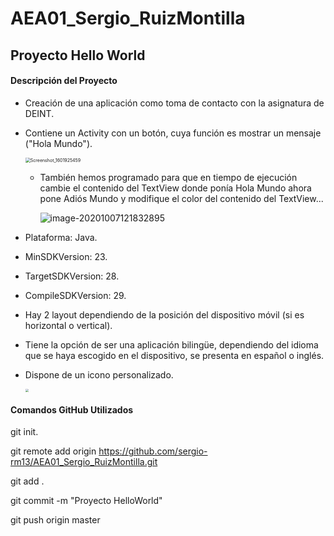 # AEA01_Sergio_RuizMontilla

## Proyecto Hello World

#### Descripción del Proyecto

- Creación de una aplicación como toma de contacto con la asignatura de DEINT.

- Contiene un Activity con un botón, cuya función es mostrar un mensaje ("Hola Mundo").

  <img src="/home/usuario/Escritorio/Screenshot_1601925459.png" alt="Screenshot_1601925459" style="zoom: 50%;" />

  - También hemos programado para que en tiempo de ejecución cambie el contenido del TextView donde ponía Hola Mundo ahora pone Adiós Mundo y modifique el color del contenido del TextView...

    ![image-20201007121832895](/home/usuario/.config/Typora/typora-user-images/image-20201007121832895.png)

- Plataforma: Java.

- MinSDKVersion: 23.

- TargetSDKVersion: 28.

- CompileSDKVersion: 29.

- Hay 2 layout dependiendo de la posición del dispositivo móvil (si es horizontal o vertical).

- Tiene la opción de ser una aplicación bilingüe, dependiendo del idioma que se haya escogido en el dispositivo, se presenta en español o inglés.

- Dispone de un icono personalizado.

  

  <img src="/home/usuario/Escritorio/CursoAndroid/HelloWorld/app/src/main/ic_launcher-playstore.png" style="zoom: 33%;" />

  


#### Comandos GitHub Utilizados

git init.

git remote add origin https://github.com/sergio-rm13/AEA01_Sergio_RuizMontilla.git

git add .

git commit -m "Proyecto HelloWorld"

git push origin master